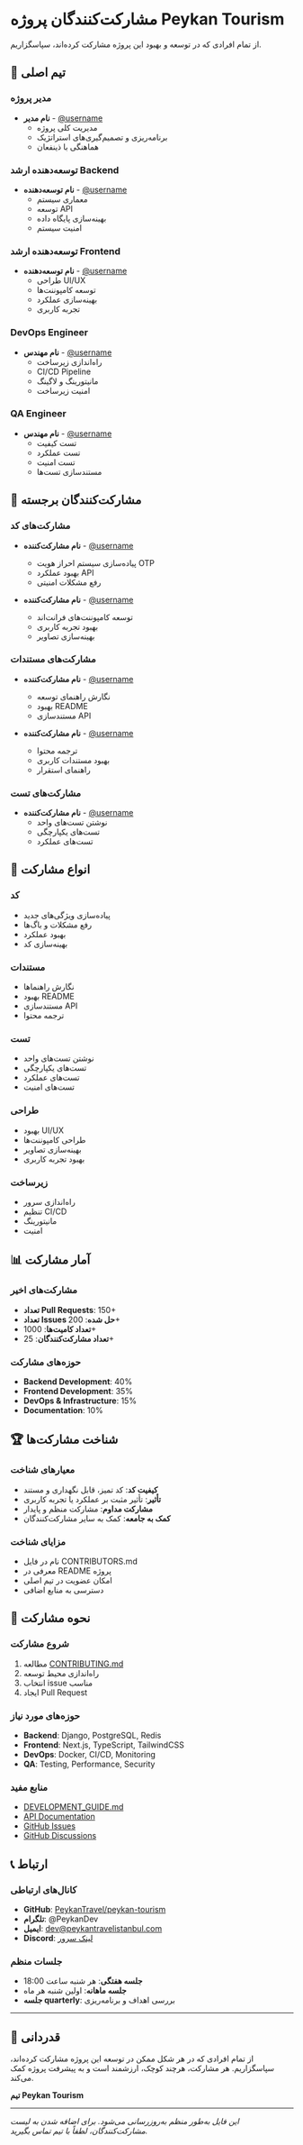 # مشارکت‌کنندگان پروژه Peykan Tourism

از تمام افرادی که در توسعه و بهبود این پروژه مشارکت کرده‌اند، سپاسگزاریم.

## 👥 تیم اصلی

### مدیر پروژه
- **نام مدیر** - [@username](https://github.com/username)
  - مدیریت کلی پروژه
  - برنامه‌ریزی و تصمیم‌گیری‌های استراتژیک
  - هماهنگی با ذینفعان

### توسعه‌دهنده ارشد Backend
- **نام توسعه‌دهنده** - [@username](https://github.com/username)
  - معماری سیستم
  - توسعه API
  - بهینه‌سازی پایگاه داده
  - امنیت سیستم

### توسعه‌دهنده ارشد Frontend
- **نام توسعه‌دهنده** - [@username](https://github.com/username)
  - طراحی UI/UX
  - توسعه کامپوننت‌ها
  - بهینه‌سازی عملکرد
  - تجربه کاربری

### DevOps Engineer
- **نام مهندس** - [@username](https://github.com/username)
  - راه‌اندازی زیرساخت
  - CI/CD Pipeline
  - مانیتورینگ و لاگینگ
  - امنیت زیرساخت

### QA Engineer
- **نام مهندس** - [@username](https://github.com/username)
  - تست کیفیت
  - تست عملکرد
  - تست امنیت
  - مستندسازی تست‌ها

## 🌟 مشارکت‌کنندگان برجسته

### مشارکت‌های کد
- **نام مشارکت‌کننده** - [@username](https://github.com/username)
  - پیاده‌سازی سیستم احراز هویت OTP
  - بهبود عملکرد API
  - رفع مشکلات امنیتی

- **نام مشارکت‌کننده** - [@username](https://github.com/username)
  - توسعه کامپوننت‌های فرانت‌اند
  - بهبود تجربه کاربری
  - بهینه‌سازی تصاویر

### مشارکت‌های مستندات
- **نام مشارکت‌کننده** - [@username](https://github.com/username)
  - نگارش راهنمای توسعه
  - بهبود README
  - مستندسازی API

- **نام مشارکت‌کننده** - [@username](https://github.com/username)
  - ترجمه محتوا
  - بهبود مستندات کاربری
  - راهنمای استقرار

### مشارکت‌های تست
- **نام مشارکت‌کننده** - [@username](https://github.com/username)
  - نوشتن تست‌های واحد
  - تست‌های یکپارچگی
  - تست‌های عملکرد

## 🎯 انواع مشارکت

### کد
- پیاده‌سازی ویژگی‌های جدید
- رفع مشکلات و باگ‌ها
- بهبود عملکرد
- بهینه‌سازی کد

### مستندات
- نگارش راهنماها
- بهبود README
- مستندسازی API
- ترجمه محتوا

### تست
- نوشتن تست‌های واحد
- تست‌های یکپارچگی
- تست‌های عملکرد
- تست‌های امنیت

### طراحی
- بهبود UI/UX
- طراحی کامپوننت‌ها
- بهینه‌سازی تصاویر
- بهبود تجربه کاربری

### زیرساخت
- راه‌اندازی سرور
- تنظیم CI/CD
- مانیتورینگ
- امنیت

## 📊 آمار مشارکت

### مشارکت‌های اخیر
- **تعداد Pull Requests**: 150+
- **تعداد Issues حل شده**: 200+
- **تعداد کامیت‌ها**: 1000+
- **تعداد مشارکت‌کنندگان**: 25+

### حوزه‌های مشارکت
- **Backend Development**: 40%
- **Frontend Development**: 35%
- **DevOps & Infrastructure**: 15%
- **Documentation**: 10%

## 🏆 شناخت مشارکت‌ها

### معیارهای شناخت
- **کیفیت کد**: کد تمیز، قابل نگهداری و مستند
- **تأثیر**: تأثیر مثبت بر عملکرد یا تجربه کاربری
- **مشارکت مداوم**: مشارکت منظم و پایدار
- **کمک به جامعه**: کمک به سایر مشارکت‌کنندگان

### مزایای شناخت
- نام در فایل CONTRIBUTORS.md
- معرفی در README پروژه
- امکان عضویت در تیم اصلی
- دسترسی به منابع اضافی

## 🤝 نحوه مشارکت

### شروع مشارکت
1. مطالعه [CONTRIBUTING.md](CONTRIBUTING.md)
2. راه‌اندازی محیط توسعه
3. انتخاب issue مناسب
4. ایجاد Pull Request

### حوزه‌های مورد نیاز
- **Backend**: Django, PostgreSQL, Redis
- **Frontend**: Next.js, TypeScript, TailwindCSS
- **DevOps**: Docker, CI/CD, Monitoring
- **QA**: Testing, Performance, Security

### منابع مفید
- [DEVELOPMENT_GUIDE.md](DEVELOPMENT_GUIDE.md)
- [API Documentation](https://api.peykantravelistanbul.com/docs)
- [GitHub Issues](https://github.com/PeykanTravel/peykan-tourism/issues)
- [GitHub Discussions](https://github.com/PeykanTravel/peykan-tourism/discussions)

## 📞 ارتباط

### کانال‌های ارتباطی
- **GitHub**: [PeykanTravel/peykan-tourism](https://github.com/PeykanTravel/peykan-tourism)
- **تلگرام**: @PeykanDev
- **ایمیل**: dev@peykantravelistanbul.com
- **Discord**: [لینک سرور](https://discord.gg/peykan)

### جلسات منظم
- **جلسه هفتگی**: هر شنبه ساعت 18:00
- **جلسه ماهانه**: اولین شنبه هر ماه
- **جلسه quarterly**: بررسی اهداف و برنامه‌ریزی

---

## 🙏 قدردانی

از تمام افرادی که در هر شکل ممکن در توسعه این پروژه مشارکت کرده‌اند، سپاسگزاریم. هر مشارکت، هرچند کوچک، ارزشمند است و به پیشرفت پروژه کمک می‌کند.

**تیم Peykan Tourism**

---

*این فایل به‌طور منظم به‌روزرسانی می‌شود. برای اضافه شدن به لیست مشارکت‌کنندگان، لطفاً با تیم تماس بگیرید.* 